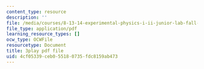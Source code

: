 ```yaml
---
content_type: resource
description: ''
file: /media/courses/8-13-14-experimental-physics-i-ii-junior-lab-fall-2016-spring-2017/4cf05339ceb055180735fdc8159ab473_fSxEbNrIj2M.pdf
file_type: application/pdf
learning_resource_types: []
ocw_type: OCWFile
resourcetype: Document
title: 3play pdf file
uid: 4cf05339-ceb0-5518-0735-fdc8159ab473
---
```

